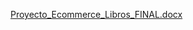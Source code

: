 [Proyecto_Ecommerce_Libros_FINAL.docx](https://github.com/user-attachments/files/23061888/Proyecto_Ecommerce_Libros_FINAL.docx)
